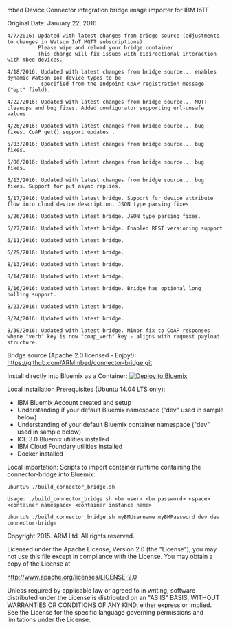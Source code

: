 mbed Device Connector integration bridge image importer for IBM IoTF

Original Date: January 22, 2016

    4/7/2016: Updated with latest changes from bridge source (adjustments to changes in Watson IoT MQTT subscriptions). 
              Please wipe and reload your bridge container. 
              This change will fix issues with bidirectional interaction with mbed devices. 

    4/18/2016: Updated with latest changes from bridge source... enables dynamic Watson IoT device types to be
               specified from the endpoint CoAP registration message ("ept" field). 

    4/22/2016: Updated with latest changes from bridge source... MQTT cleanups and bug fixes. Added configurator supporting url-unsafe values

    4/26/2016: Updated with latest changes from bridge source... bug fixes. CoAP get() support updates .

    5/03/2016: Updated with latest changes from bridge source... bug fixes.

    5/06/2016: Updated with latest changes from bridge source... bug fixes.

    5/13/2016: Updated with latest changes from bridge source... bug fixes. Support for put async replies. 

    5/17/2016: Updated with latest bridge. Support for device attribute flow into cloud device description. JSON type parsing fixes. 

    5/26/2016: Updated with latest bridge. JSON type parsing fixes.

    5/27/2016: Updated with latest bridge. Enabled REST versioning support

    6/11/2016: Updated with latest bridge.

    6/29/2016: Updated with latest bridge.

    8/13/2016: Updated with latest bridge.

    8/14/2016: Updated with latest bridge.

    8/16/2016: Updated with latest bridge. Bridge has optional long polling support.

    8/23/2016: Updated with latest bridge.

    8/24/2016: Updated with latest bridge.

    8/30/2016: Updated with latest bridge. Minor fix to CoAP responses where "verb" key is now "coap_verb" key - aligns with request payload structure.

Bridge source (Apache 2.0 licensed - Enjoy!): https://github.com/ARMmbed/connector-bridge.git

Install directly into Bluemix as a Container:
[![Deploy to Bluemix](https://bluemix.net/deploy/button.png)](https://bluemix.net/deploy?repository=https://github.com/ARMmbed/connector-bridge-container-iotf.git)

Local installation Prerequisites (Ubuntu 14.04 LTS only):
- IBM Bluemix Account created and setup
- Understanding if your default Bluemix namespace ("dev" used in sample below)
- Understanding of your default Bluemix container namespace ("dev" used in sample below)
- ICE 3.0 Bluemix utilities installed
- IBM Cloud Foundary utilities installed
- Docker installed

Local importation: Scripts to import container runtime containing the connector-bridge into Bluemix:

    ubuntu% ./build_connector_bridge.sh

    Usage: ./build_connector_bridge.sh <bm user> <bm password> <space> <container namespace> <container instance name>

    ubuntu% ./build_connector_bridge.sh myBMUsername myBMPassword dev dev connector-bridge


Copyright 2015. ARM Ltd. All rights reserved.

Licensed under the Apache License, Version 2.0 (the "License");
you may not use this file except in compliance with the License.
You may obtain a copy of the License at

   http://www.apache.org/licenses/LICENSE-2.0

Unless required by applicable law or agreed to in writing, software
distributed under the License is distributed on an "AS IS" BASIS,
WITHOUT WARRANTIES OR CONDITIONS OF ANY KIND, either express or implied.
See the License for the specific language governing permissions and
limitations under the License. 

